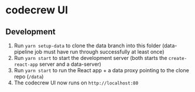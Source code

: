 # codecrew UI

## Development
1. Run `yarn setup-data` to clone the data branch into this folder (data-pipeline job must have run through successfully at least once)
2. Run `yarn start` to start the development server (both starts the `create-react-app` server and a data-server)
3. Run `yarn start` to run the React app + a data proxy pointing to the clone repo (`/data`)
4. The codecrew UI now runs on `http://localhost:80`